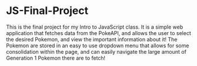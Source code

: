 # JS-Final-Project

This is the final project for my Intro to JavaScript class. It is a simple web application that fetches data from the PokeAPI, and allows the user to select the desired Pokemon, and view the important information about it! The Pokemon are stored in an easy to use dropdown menu that allows for some consolidation within the page, and can easily navigate the large amount of Generation 1 Pokemon there are to fetch!
